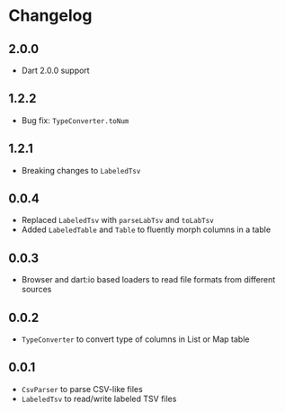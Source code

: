 # Changelog

## 2.0.0

+ Dart 2.0.0 support

## 1.2.2

+ Bug fix: `TypeConverter.toNum`

## 1.2.1

+ Breaking changes to `LabeledTsv`

## 0.0.4

- Replaced `LabeledTsv` with `parseLabTsv` and `toLabTsv`
- Added `LabeledTable` and `Table` to fluently morph columns in a table

## 0.0.3

- Browser and dart:io based loaders to read file formats from different sources 

## 0.0.2

- `TypeConverter` to convert type of columns in List or Map table

## 0.0.1

- `CsvParser` to parse CSV-like files
- `LabeledTsv` to read/write labeled TSV files
